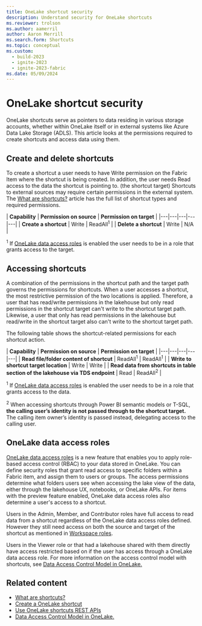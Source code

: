 ```yaml
---
title: OneLake shortcut security
description: Understand security for OneLake shortcuts
ms.reviewer: trolson
ms.author: aamerril
author: Aaron Merrill
ms.search.form: Shortcuts
ms.topic: conceptual
ms.custom:
  - build-2023
  - ignite-2023
  - ignite-2023-fabric
ms.date: 05/09/2024
---
```


# OneLake shortcut security

OneLake shortcuts serve as pointers to data residing in various storage accounts, whether within OneLake itself or in external systems like Azure Data Lake Storage (ADLS). This article looks at the permissions required to create shortcuts and access data using them.

## Create and delete shortcuts

To create a shortcut a user needs to have Write permission on the Fabric Item where the shortcut is being created. In addition, the user needs Read access to the data the shortcut is pointing to. (the shortcut target) Shortcuts to external sources may require certain permissions in the external system. The [What are shortcuts?](./onelake-shortcuts.md) article has the full list of shortcut types and required permissions.

| **Capability** | **Permission on source** | **Permission on target** |
|---|---|---|---|---|
| **Create a shortcut** | Write | ReadAll<sup>1</sup> |
| **Delete a shortcut** | Write | N/A |

<sup>1</sup> If [OneLake data access roles](./security/get-started-data-access-roles.md) is enabled the user needs to be in a role that grants access to the target.

## Accessing shortcuts

A combination of the permissions in the shortcut path and the target path governs the permissions for shortcuts. When a user accesses a shortcut, the most restrictive permission of the two locations is applied. Therefore, a user that has read/write permissions in the lakehouse but only read permissions in the shortcut target can't write to the shortcut target path. Likewise, a user that only has read permissions in the lakehouse but read/write in the shortcut target also can't write to the shortcut target path.

The following table shows the shortcut-related permissions for each shortcut action.

| **Capability** | **Permission on source** | **Permission on target** |
|---|---|---|---|---|
| **Read file/folder content of shortcut** | ReadAll<sup>1</sup> | ReadAll<sup>1</sup> |
| **Write to shortcut target location** | Write | Write |
| **Read data from shortcuts in table section of the lakehouse via TDS endpoint** | Read | ReadAll<sup>2</sup> |

<sup>1</sup> If [OneLake data access roles](./security/get-started-data-access-roles.md) is enabled the user needs to be in a role that grants access to the data.

<sup>2</sup> When accessing shortcuts through Power BI semantic models or T-SQL, **the calling user’s identity is not passed through to the shortcut target.** The calling item owner’s identity is passed instead, delegating access to the calling user.

## OneLake data access roles

[OneLake data access roles](./security/get-started-data-access-roles.md) is a new feature that enables you to apply role-based access control (RBAC) to your data stored in OneLake. You can define security roles that grant read access to specific folders within a Fabric item, and assign them to users or groups. The access permissions determine what folders users see when accessing the lake view of the data, either through the lakehouse UX, notebooks, or OneLake APIs. For items with the preview feature enabled, OneLake data access roles also determine a user's access to a shortcut.

Users in the Admin, Member, and Contributor roles have full access to read data from a shortcut regardless of the OneLake data access roles defined. However they still need access on both the source and target of the shortcut as mentioned in [Workspace roles](./security/get-started-security.md#workspace-permissions).

Users in the Viewer role or that had a lakehouse shared with them directly have access restricted based on if the user has access through a OneLake data access role. For more information on the access control model with shortcuts, see [Data Access Control Model in OneLake.](./security/data-access-control-model.md#shortcuts)

## Related content

- [What are shortcuts?](./onelake-shortcuts.md)
- [Create a OneLake shortcut](create-onelake-shortcut.md)
- [Use OneLake shortcuts REST APIs](onelake-shortcuts-rest-api.md)
- [Data Access Control Model in OneLake.](./security/data-access-control-model.md#shortcuts)
